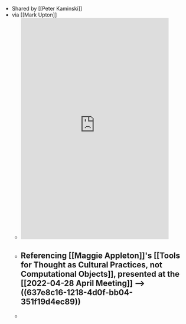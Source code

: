 - Shared by [[Peter Kaminski]]
- via [[Mark Upton]]
	- <iframe src="https://toolsforthought.rocks/@mark/109379150789220570/embed" class="mastodon-embed" style="max-width: 100%; border: 0" width="400" height="600" allowfullscreen="allowfullscreen"></iframe><script src="https://toolsforthought.rocks/embed.js" async="async"></script>
	- Referencing [[Maggie Appleton]]'s [[Tools for Thought as Cultural Practices, not Computational Objects]], presented at the [[2022-04-28 April Meeting]] --> ((637e8c16-1218-4d0f-bb04-351f19d4ec89))
		-
	-